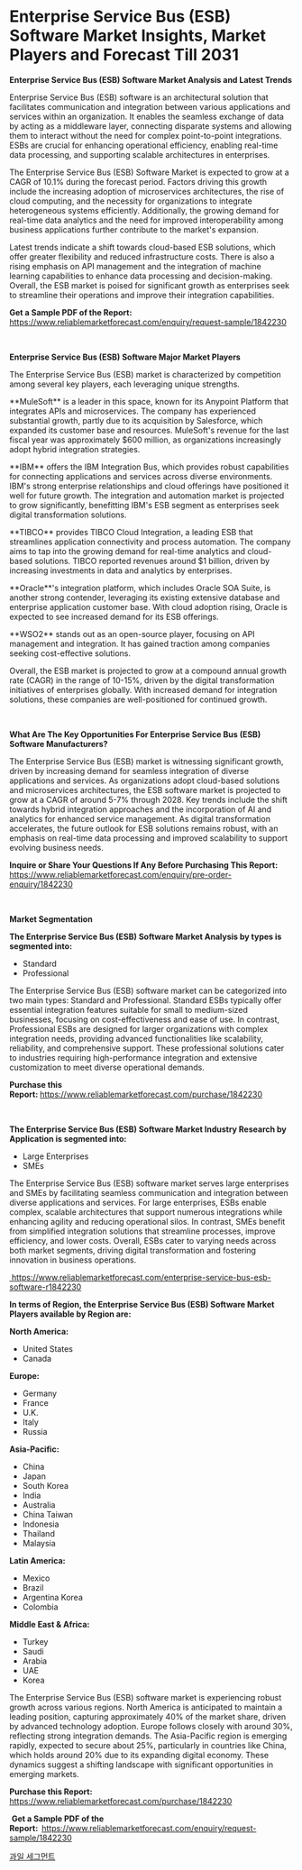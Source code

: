 <p><h1>Enterprise Service Bus (ESB) Software Market Insights, Market Players and Forecast Till 2031</h1></p><p><strong>Enterprise Service Bus (ESB) Software Market Analysis and Latest Trends</strong></p>
<p><p>Enterprise Service Bus (ESB) software is an architectural solution that facilitates communication and integration between various applications and services within an organization. It enables the seamless exchange of data by acting as a middleware layer, connecting disparate systems and allowing them to interact without the need for complex point-to-point integrations. ESBs are crucial for enhancing operational efficiency, enabling real-time data processing, and supporting scalable architectures in enterprises.</p><p>The Enterprise Service Bus (ESB) Software Market is expected to grow at a CAGR of 10.1% during the forecast period. Factors driving this growth include the increasing adoption of microservices architectures, the rise of cloud computing, and the necessity for organizations to integrate heterogeneous systems efficiently. Additionally, the growing demand for real-time data analytics and the need for improved interoperability among business applications further contribute to the market's expansion.</p><p>Latest trends indicate a shift towards cloud-based ESB solutions, which offer greater flexibility and reduced infrastructure costs. There is also a rising emphasis on API management and the integration of machine learning capabilities to enhance data processing and decision-making. Overall, the ESB market is poised for significant growth as enterprises seek to streamline their operations and improve their integration capabilities.</p></p>
<p><strong>Get a Sample PDF of the Report:&nbsp;</strong> <a href="https://www.reliablemarketforecast.com/enquiry/request-sample/1842230?utm_campaign=1102&utm_medium=2&utm_source=Github&utm_content=ia&utm_term=01012025&utm_id=enterprise-service-bus-esb-software">https://www.reliablemarketforecast.com/enquiry/request-sample/1842230</a></p>
<p>&nbsp;</p>
<p><strong>Enterprise Service Bus (ESB) Software Major Market Players</strong></p>
<p><p>The Enterprise Service Bus (ESB) market is characterized by competition among several key players, each leveraging unique strengths. </p><p>**MuleSoft** is a leader in this space, known for its Anypoint Platform that integrates APIs and microservices. The company has experienced substantial growth, partly due to its acquisition by Salesforce, which expanded its customer base and resources. MuleSoft's revenue for the last fiscal year was approximately $600 million, as organizations increasingly adopt hybrid integration strategies.</p><p>**IBM** offers the IBM Integration Bus, which provides robust capabilities for connecting applications and services across diverse environments. IBM's strong enterprise relationships and cloud offerings have positioned it well for future growth. The integration and automation market is projected to grow significantly, benefitting IBM's ESB segment as enterprises seek digital transformation solutions.</p><p>**TIBCO** provides TIBCO Cloud Integration, a leading ESB that streamlines application connectivity and process automation. The company aims to tap into the growing demand for real-time analytics and cloud-based solutions. TIBCO reported revenues around $1 billion, driven by increasing investments in data and analytics by enterprises.</p><p>**Oracle**'s integration platform, which includes Oracle SOA Suite, is another strong contender, leveraging its existing extensive database and enterprise application customer base. With cloud adoption rising, Oracle is expected to see increased demand for its ESB offerings.</p><p>**WSO2** stands out as an open-source player, focusing on API management and integration. It has gained traction among companies seeking cost-effective solutions.</p><p>Overall, the ESB market is projected to grow at a compound annual growth rate (CAGR) in the range of 10-15%, driven by the digital transformation initiatives of enterprises globally. With increased demand for integration solutions, these companies are well-positioned for continued growth.</p></p>
<p>&nbsp;</p>
<p><strong>What Are The Key Opportunities For Enterprise Service Bus (ESB) Software Manufacturers?</strong></p>
<p><p>The Enterprise Service Bus (ESB) market is witnessing significant growth, driven by increasing demand for seamless integration of diverse applications and services. As organizations adopt cloud-based solutions and microservices architectures, the ESB software market is projected to grow at a CAGR of around 5-7% through 2028. Key trends include the shift towards hybrid integration approaches and the incorporation of AI and analytics for enhanced service management. As digital transformation accelerates, the future outlook for ESB solutions remains robust, with an emphasis on real-time data processing and improved scalability to support evolving business needs.</p></p>
<p><strong>Inquire or Share Your Questions If Any Before Purchasing This Report:</strong> <a href="https://www.reliablemarketforecast.com/enquiry/pre-order-enquiry/1842230?utm_campaign=1102&utm_medium=2&utm_source=Github&utm_content=ia&utm_term=01012025&utm_id=enterprise-service-bus-esb-software">https://www.reliablemarketforecast.com/enquiry/pre-order-enquiry/1842230</a></p>
<p>&nbsp;</p>
<p><strong>Market Segmentation</strong></p>
<p><strong>The Enterprise Service Bus (ESB) Software Market Analysis by types is segmented into:</strong></p>
<p><ul><li>Standard</li><li>Professional</li></ul></p>
<p><p>The Enterprise Service Bus (ESB) software market can be categorized into two main types: Standard and Professional. Standard ESBs typically offer essential integration features suitable for small to medium-sized businesses, focusing on cost-effectiveness and ease of use. In contrast, Professional ESBs are designed for larger organizations with complex integration needs, providing advanced functionalities like scalability, reliability, and comprehensive support. These professional solutions cater to industries requiring high-performance integration and extensive customization to meet diverse operational demands.</p></p>
<p><strong>Purchase this Report:&nbsp;</strong><a href="https://www.reliablemarketforecast.com/purchase/1842230?utm_campaign=1102&utm_medium=2&utm_source=Github&utm_content=ia&utm_term=01012025&utm_id=enterprise-service-bus-esb-software">https://www.reliablemarketforecast.com/purchase/1842230</a></p>
<p>&nbsp;</p>
<p><strong>The Enterprise Service Bus (ESB) Software Market Industry Research by Application is segmented into:</strong></p>
<p><ul><li>Large Enterprises</li><li>SMEs</li></ul></p>
<p><p>The Enterprise Service Bus (ESB) software market serves large enterprises and SMEs by facilitating seamless communication and integration between diverse applications and services. For large enterprises, ESBs enable complex, scalable architectures that support numerous integrations while enhancing agility and reducing operational silos. In contrast, SMEs benefit from simplified integration solutions that streamline processes, improve efficiency, and lower costs. Overall, ESBs cater to varying needs across both market segments, driving digital transformation and fostering innovation in business operations.</p></p>
<p><a href="https://www.reliablemarketforecast.com/enterprise-service-bus-esb-software-r1842230?utm_campaign=1102&utm_medium=2&utm_source=Github&utm_content=ia&utm_term=01012025&utm_id=enterprise-service-bus-esb-software">&nbsp;https://www.reliablemarketforecast.com/enterprise-service-bus-esb-software-r1842230</a></p>
<p><strong>In terms of Region, the Enterprise Service Bus (ESB) Software Market Players available by Region are:</strong></p>
<p>
    <p> <strong> North America: </strong>
        <ul>
            <li>United States</li>
            <li>Canada</li>
        </ul>
        </p> 
    <p> <strong> Europe: </strong>
        <ul>
            <li>Germany</li>
            <li>France</li>
            <li>U.K.</li>
            <li>Italy</li>
            <li>Russia</li>
        </ul>
        </p> 
    <p> <strong> Asia-Pacific: </strong>
        <ul>
            <li>China</li>
            <li>Japan</li>
            <li>South Korea</li>
            <li>India</li>
            <li>Australia</li>
            <li>China Taiwan</li>
            <li>Indonesia</li>
            <li>Thailand</li>
            <li>Malaysia</li>
        </ul>
        </p> 
    <p> <strong> Latin America: </strong>
        <ul>
            <li>Mexico</li>
            <li>Brazil</li>
            <li>Argentina Korea</li>
            <li>Colombia</li>
        </ul>
        </p> 
    <p> <strong> Middle East & Africa: </strong>
        <ul>
            <li>Turkey</li>
            <li>Saudi</li>
            <li>Arabia</li>
            <li>UAE</li>
            <li>Korea</li>
        </ul>
    </p>
    </p>
<p><p>The Enterprise Service Bus (ESB) software market is experiencing robust growth across various regions. North America is anticipated to maintain a leading position, capturing approximately 40% of the market share, driven by advanced technology adoption. Europe follows closely with around 30%, reflecting strong integration demands. The Asia-Pacific region is emerging rapidly, expected to secure about 25%, particularly in countries like China, which holds around 20% due to its expanding digital economy. These dynamics suggest a shifting landscape with significant opportunities in emerging markets.</p></p>
<p><strong>Purchase this Report: </strong><a href="https://www.reliablemarketforecast.com/purchase/1842230?utm_campaign=1102&utm_medium=2&utm_source=Github&utm_content=ia&utm_term=01012025&utm_id=enterprise-service-bus-esb-software">https://www.reliablemarketforecast.com/purchase/1842230</a></p>
<p>&nbsp;<strong>Get a Sample PDF of the Report:&nbsp;&nbsp;</strong><a href="https://www.reliablemarketforecast.com/enquiry/request-sample/1842230?utm_campaign=1102&utm_medium=2&utm_source=Github&utm_content=ia&utm_term=01012025&utm_id=enterprise-service-bus-esb-software">https://www.reliablemarketforecast.com/enquiry/request-sample/1842230</a></p>
<p><strong></strong></p>
<p><p><a href="https://github.com/laholand/Market-Research-Report-List-6/blob/main/227560329699.md?utm_campaign=1102&utm_medium=2&utm_source=Github&utm_content=ia&utm_term=01012025&utm_id=enterprise-service-bus-esb-software">과일 세그먼트</a></p></p>